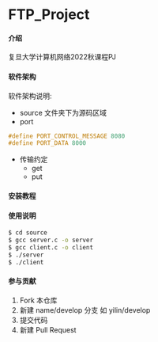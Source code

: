 # FTP_Project

#### 介绍
复旦大学计算机网络2022秋课程PJ

#### 软件架构
软件架构说明:
- source 文件夹下为源码区域
- port 
```c 
#define PORT_CONTROL_MESSAGE 8080
#define PORT_DATA 8000
```
- 传输约定
  - get
  - put
#### 安装教程

#### 使用说明

```bash
$ cd source
$ gcc server.c -o server
$ gcc client.c -o client
$ ./server
$ ./client
```

#### 参与贡献

1.  Fork 本仓库
2.  新建 name/develop 分支 如 yilin/develop
3.  提交代码
4.  新建 Pull Request
